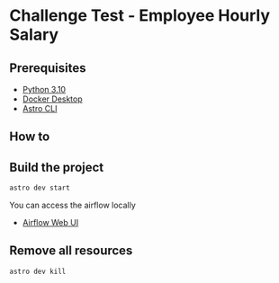 # Challenge Test - Employee Hourly Salary

## Prerequisites

- [Python 3.10](https://www.python.org/)
- [Docker Desktop](https://www.docker.com/products/docker-desktop/)
- [Astro CLI](https://docs.astronomer.io/astro/cli/overview)

## How to
## Build the project
```bash
astro dev start
```
You can access the airflow locally 
- [Airflow Web UI](http://localhost:8080)

## Remove all resources
```bash
astro dev kill
```


